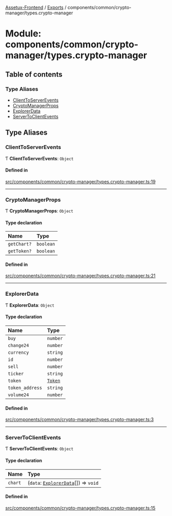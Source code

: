 [Assetux-Frontend](../README.md) / [Exports](../modules.md) / components/common/crypto-manager/types.crypto-manager

# Module: components/common/crypto-manager/types.crypto-manager

## Table of contents

### Type Aliases

- [ClientToServerEvents](components_common_crypto_manager_types_crypto_manager.md#clienttoserverevents)
- [CryptoManagerProps](components_common_crypto_manager_types_crypto_manager.md#cryptomanagerprops)
- [ExplorerData](components_common_crypto_manager_types_crypto_manager.md#explorerdata)
- [ServerToClientEvents](components_common_crypto_manager_types_crypto_manager.md#servertoclientevents)

## Type Aliases

### ClientToServerEvents

Ƭ **ClientToServerEvents**: `Object`

#### Defined in

[src/components/common/crypto-manager/types.crypto-manager.ts:19](https://github.com/ASSETUX/frontend/blob/9a68660/src/components/common/crypto-manager/types.crypto-manager.ts#L19)

___

### CryptoManagerProps

Ƭ **CryptoManagerProps**: `Object`

#### Type declaration

| Name | Type |
| :------ | :------ |
| `getChart?` | `boolean` |
| `getToken?` | `boolean` |

#### Defined in

[src/components/common/crypto-manager/types.crypto-manager.ts:21](https://github.com/ASSETUX/frontend/blob/9a68660/src/components/common/crypto-manager/types.crypto-manager.ts#L21)

___

### ExplorerData

Ƭ **ExplorerData**: `Object`

#### Type declaration

| Name | Type |
| :------ | :------ |
| `buy` | `number` |
| `change24` | `number` |
| `currency` | `string` |
| `id` | `number` |
| `sell` | `number` |
| `ticker` | `string` |
| `token` | [`Token`](lib_backend_main_types_backend_main.md#token) |
| `token_address` | `string` |
| `volume24` | `number` |

#### Defined in

[src/components/common/crypto-manager/types.crypto-manager.ts:3](https://github.com/ASSETUX/frontend/blob/9a68660/src/components/common/crypto-manager/types.crypto-manager.ts#L3)

___

### ServerToClientEvents

Ƭ **ServerToClientEvents**: `Object`

#### Type declaration

| Name | Type |
| :------ | :------ |
| `chart` | (`data`: [`ExplorerData`](components_common_crypto_manager_types_crypto_manager.md#explorerdata)[]) => `void` |

#### Defined in

[src/components/common/crypto-manager/types.crypto-manager.ts:15](https://github.com/ASSETUX/frontend/blob/9a68660/src/components/common/crypto-manager/types.crypto-manager.ts#L15)
